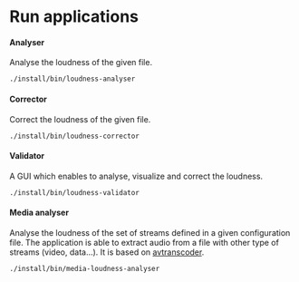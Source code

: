 # Run applications

#### Analyser
Analyse the loudness of the given file.

```
./install/bin/loudness-analyser
```

#### Corrector
Correct the loudness of the given file.

```
./install/bin/loudness-corrector
```

#### Validator
A GUI which enables to analyse, visualize and correct the loudness.

```
./install/bin/loudness-validator
```

#### Media analyser
Analyse the loudness of the set of streams defined in a given configuration file.
The application is able to extract audio from a file with other type of streams (video, data...).
It is based on [avtranscoder](https://github.com/avTranscoder/avTranscoder).

```
./install/bin/media-loudness-analyser
```
